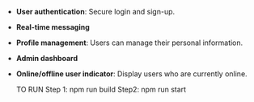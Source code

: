 - **User authentication**: Secure login and sign-up.
- **Real-time messaging**
- **Profile management**: Users can manage their personal information.
- **Admin dashboard**
- **Online/offline user indicator**: Display users who are currently online.

  TO RUN
  Step 1:
  npm run build
  Step2:
  npm run start

